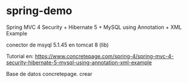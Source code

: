 # spring-demo
Spring MVC 4 Security + Hibernate 5 + MySQL using Annotation + XML Example


conector de msyql 5.1.45 en tomcat 8 (lib)

Tutorial en:
https://www.concretepage.com/spring-4/spring-mvc-4-security-hibernate-5-mysql-using-annotation-xml-example

Base de datos concretepage. crear
